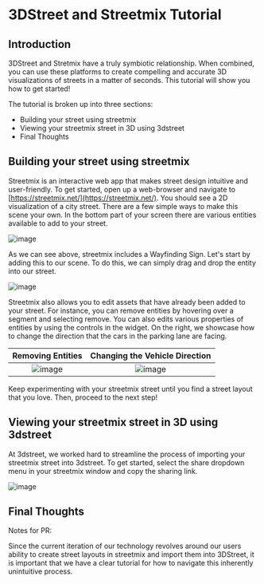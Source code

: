 # 3DStreet and Streetmix Tutorial

## Introduction

3DStreet and Stretmix have a truly symbiotic relationship. When combined, you can use these platforms to create compelling and accurate 3D visualizations of streets in a matter of seconds. This tutorial will show you how to get started!

The tutorial is broken up into three sections:
- Building your street using streetmix
- Viewing your streetmix street in 3D using 3dstreet
- Final Thoughts

## Building your street using streetmix

Streetmix is an interactive web app that makes street design intuitive and user-friendly. To get started, open up a web-browser and navigate to [https://streetmix.net/](https://streetmix.net/). You should see a 2D visualization of a city street. There are a few simple ways to make this scene your own. In the bottom part of your screen there are various entities available to add to your street.

![image](https://user-images.githubusercontent.com/39531367/141915497-54f8fa4a-7393-4a7b-85a7-8e2ce8f754a6.png)

As we can see above, streetmix includes a Wayfinding Sign. Let's start by adding this to our scene. To do this, we can simply drag and drop the entity into our street.

![image](https://user-images.githubusercontent.com/39531367/141921622-8416595b-89d2-4058-8d8b-384bf47db9dc.png)

Streetmix also allows you to edit assets that have already been added to your street. For instance, you can remove entities by hovering over a segment and selecting remove. You can also edits various properties of entities by using the controls in the widget. On the right, we showcase how to change the direction that the cars in the parking lane are facing.

Removing Entities          |  Changing the Vehicle Direction
:-------------------------:|:-------------------------:
![image](https://user-images.githubusercontent.com/39531367/141921901-c3057289-9e3f-41f8-b5c5-efb8f7dfced6.png)  |  ![image](https://user-images.githubusercontent.com/39531367/142090051-8dcf4b9b-ee7e-48d1-acb6-044b0a3b247d.png)

Keep experimenting with your streetmix street until you find a street layout that you love. Then, proceed to the next step!

## Viewing your streetmix street in 3D using 3dstreet

At 3dstreet, we worked hard to streamline the process of importing your streetmix street into 3dstreet. To get started, select the share dropdown menu in your streetmix window and copy the sharing link.

![image](https://user-images.githubusercontent.com/39531367/142091286-a8653e6f-4f64-44dc-9920-33f23a4cf6ad.png)


## Final Thoughts

Notes for PR: 

Since the current iteration of our technology revolves around our users ability to create street layouts in streetmix and import them into 3DStreet, it is important that we have a clear tutorial for how to navigate this inherently unintuitive process. 

